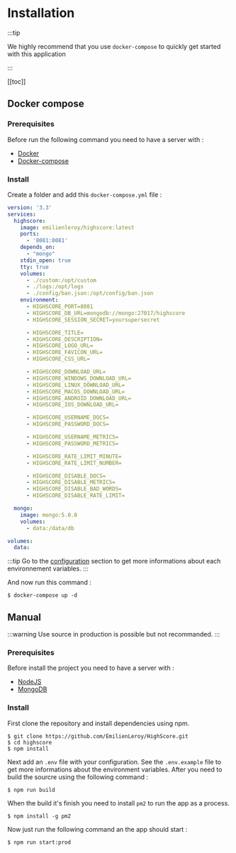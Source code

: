 # Installation

:::tip

We highly recommend that you use `docker-compose` to quickly get started with this application

:::

[[toc]]

## Docker compose

### Prerequisites

Before run the following command you need to have a server with :

- [Docker](https://docs.docker.com/engine/install/)
- [Docker-compose](https://docs.docker.com/compose/install/)

### Install

Create a folder and add this `docker-compose.yml` file :

```yaml
version: '3.3'
services:
  highscore:
    image: emilienleroy/highscore:latest
    ports:
      - '8081:8081'
    depends_on:
      - "mongo"
    stdin_open: true
    tty: true
    volumes:
      - ./custom:/opt/custom
      - ./logs:/opt/logs
      - ./config/ban.json:/opt/config/ban.json
    environment:
      - HIGHSCORE_PORT=8081
      - HIGHSCORE_DB_URL=mongodb://mongo:27017/highscore
      - HIGHSCORE_SESSION_SECRET=yoursupersecret

      - HIGHSCORE_TITLE=
      - HIGHSCORE_DESCRIPTION=
      - HIGHSCORE_LOGO_URL=
      - HIGHSCORE_FAVICON_URL=
      - HIGHSCORE_CSS_URL=

      - HIGHSCORE_DOWNLOAD_URL=
      - HIGHSCORE_WINDOWS_DOWNLOAD_URL=
      - HIGHSCORE_LINUX_DOWNLOAD_URL=
      - HIGHSCORE_MACOS_DOWNLOAD_URL=
      - HIGHSCORE_ANDROID_DOWNLOAD_URL=
      - HIGHSCORE_IOS_DOWNLOAD_URL=

      - HIGHSCORE_USERNAME_DOCS=
      - HIGHSCORE_PASSWORD_DOCS=

      - HIGHSCORE_USERNAME_METRICS=
      - HIGHSCORE_PASSWORD_METRICS=

      - HIGHSCORE_RATE_LIMIT_MINUTE=
      - HIGHSCORE_RATE_LIMIT_NUMBER=

      - HIGHSCORE_DISABLE_DOCS=
      - HIGHSCORE_DISABLE_METRICS=
      - HIGHSCORE_DISABLE_BAD_WORDS=
      - HIGHSCORE_DISABLE_RATE_LIMIT=

  mongo:
    image: mongo:5.0.8
    volumes:
      - data:/data/db

volumes: 
  data:

```

:::tip
Go to the [configuration](/guide/configuration) section to get more informations about each environnement variables.
:::

And now run this command :

```shell
$ docker-compose up -d
```

## Manual
:::warning
Use source in production is possible but not recommanded. 
:::

### Prerequisites

Before install the project you need to have a server with :

- [NodeJS](https://nodejs.org/en/)
- [MongoDB](https://www.mongodb.com/)

### Install

First clone the repository and install dependencies using npm.

```shell
$ git clone https://github.com/EmilienLeroy/HighScore.git
$ cd highscore
$ npm install
```

Next add an `.env` file with your configuration. See the `.env.example` file to get more informations about the environment variables. After you need to build the sourcre using the following command :

```shell
$ npm run build
```

When the build it's finish you need to install `pm2` to run the app as a process.

```shell
$ npm install -g pm2
```

Now just run the following command an the app should start :

```shell
$ npm run start:prod
```